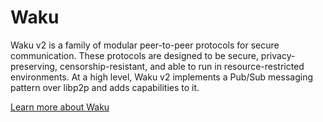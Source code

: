 # Waku

Waku v2 is a family of modular peer-to-peer protocols for secure communication. These protocols are 
designed to be secure, privacy-preserving, censorship-resistant, and able to run in resource-restricted 
environments. At a high level, Waku v2 implements a Pub/Sub messaging pattern over libp2p and adds 
capabilities to it.

[Learn more about Waku](https://waku.org/)
